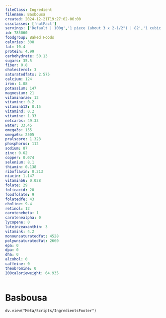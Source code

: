 ```yaml
---
fileClass: Ingredient
filename: Basbousa
created: 2024-12-21T19:27:02-06:00
cssclasses: ['nutFact']
servings: ['Default | 100g','1 piece (about 3 x 2-1/2") | 82','1 cubic inch | 20']
id: 785060
foodgroup: Baked Foods
calories: 308
fat: 10.4
protein: 4.99
carbohydrate: 50.13
sugars: 35.5
fiber: 0.8
cholesterol: 3
saturatedfats: 2.575
calcium: 124
iron: 1.08
potassium: 147
magnesium: 21
vitaminarae: 12
vitaminc: 0.2
vitaminb12: 0.15
vitamind: 0.2
vitamine: 1.33
netcarbs: 49.33
water: 33.45
omega3s: 155
omega6s: 2505
pralscore: 1.323
phosphorus: 112
sodium: 87
zinc: 0.62
copper: 0.074
selenium: 8.1
thiamin: 0.138
riboflavin: 0.213
niacin: 1.147
vitaminb6: 0.028
folate: 29
folicacid: 20
foodfolate: 9
folatedfe: 43
choline: 9.4
retinol: 12
carotenebeta: 1
carotenealpha: 0
lycopene: 0
luteinzeaxanthin: 3
vitamink: 4.2
monounsaturatedfat: 4528
polyunsaturatedfat: 2660
epa: 0
dpa: 0
dha: 0
alcohol: 0
caffeine: 0
theobromine: 0
200calorieweight: 64.935
---
```


# Basbousa

```dataviewjs
dv.view("Meta/Scripts/IngredientsFooter")
```